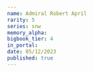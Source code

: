 ```yaml
---
name: Admiral Robert April
rarity: 5
series: snw
memory_alpha:
bigbook_tier: 4
in_portal:
date: 05/12/2023
published: true
---
```



